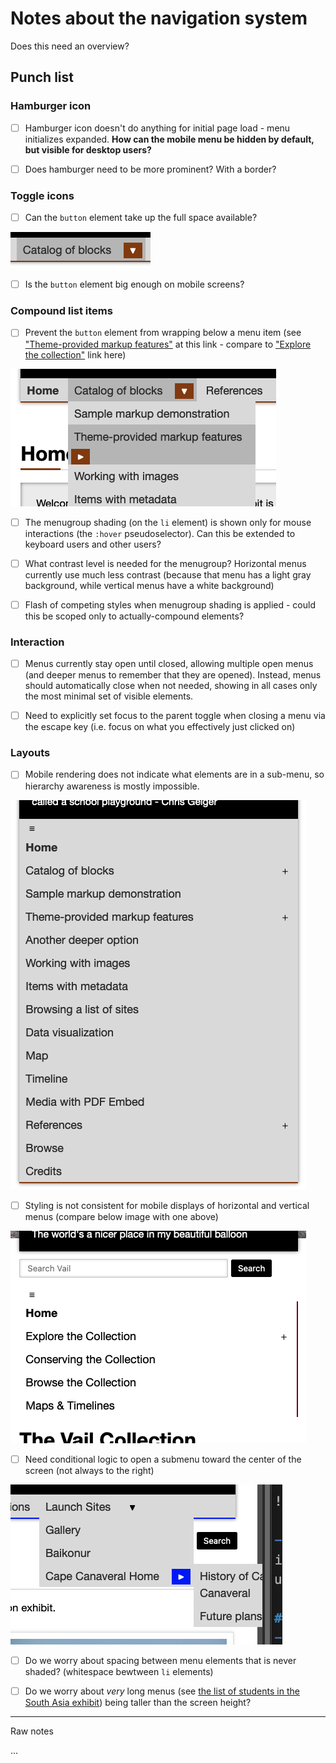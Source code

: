 # Notes about the navigation system

Does this need an overview?

## Punch list

### Hamburger icon

- [ ] Hamburger icon doesn't do anything for initial page load - menu initializes expanded. **How can the mobile menu be hidden by default, but visible for desktop users?**

- [ ] Does hamburger need to be more prominent? With a border?

### Toggle icons

- [ ] Can the `button` element take up the full space available? 

![image](toggle-sizing.png)

- [ ] Is the `button` element big enough on mobile screens?

### Compound list items

- [ ] Prevent the `button` element from wrapping below a menu item (see ["Theme-provided markup features"](https://mitlibraries-stage.omeka.net/s/theme-playground/page/home) at this link - compare to ["Explore the collection"](https://mitlibraries-stage.omeka.net/s/vail/page/home) link here)

![image](subnav-wrapping.png)

- [ ] The menugroup shading (on the `li` element) is shown only for mouse interactions (the `:hover` pseudoselector). Can this be extended to keyboard users and other users?

- [ ] What contrast level is needed for the menugroup? Horizontal menus currently use much less contrast (because that menu has a light gray background, while vertical menus have a white background)

- [ ] Flash of competing styles when menugroup shading is applied - could this be scoped only to actually-compound elements?

### Interaction

- [ ] Menus currently stay open until closed, allowing multiple open menus (and deeper menus to remember that they are opened). Instead, menus should automatically close when not needed, showing in all cases only the most minimal set of visible elements.

- [ ] Need to explicitly set focus to the parent toggle when closing a menu via the escape key (i.e. focus on what you effectively just clicked on)

### Layouts

- [ ] Mobile rendering does not indicate what elements are in a sub-menu, so hierarchy awareness is mostly impossible.

![image](subnav-mobile-styles.png)

- [ ] Styling is not consistent for mobile displays of horizontal and vertical menus (compare below image with one above)

![image](subnav-vertical-styles.png)

- [ ] Need conditional logic to open a submenu toward the center of the screen (not always to the right)

![image](subnav-screen-edge.png)

- [ ] Do we worry about spacing between menu elements that is never shaded? (whitespace bewtween `li` elements)

- [ ] Do we worry about _very_ long menus (see [the list of students in the South Asia exhibit](https://digital-exhibits.libraries.mit.edu/s/south-asia-and-mit/page/students)) being taller than the screen height?

---

Raw notes

...
